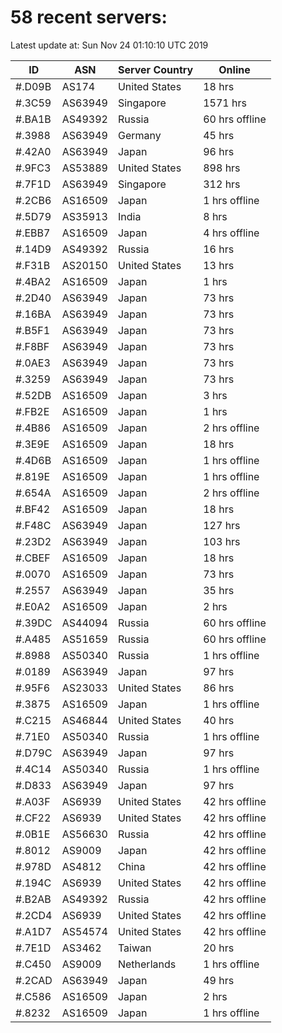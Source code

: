 # 58 recent servers:

Latest update at: Sun Nov 24 01:10:10 UTC 2019

| ID | ASN | Server Country | Online |
| -- | --- | -------------- | ------ |
| #.D09B | AS174 | United States | 18 hrs |
| #.3C59 | AS63949 | Singapore | 1571 hrs |
| #.BA1B | AS49392 | Russia | 60 hrs offline |
| #.3988 | AS63949 | Germany | 45 hrs |
| #.42A0 | AS63949 | Japan | 96 hrs |
| #.9FC3 | AS53889 | United States | 898 hrs |
| #.7F1D | AS63949 | Singapore | 312 hrs |
| #.2CB6 | AS16509 | Japan | 1 hrs offline |
| #.5D79 | AS35913 | India | 8 hrs |
| #.EBB7 | AS16509 | Japan | 4 hrs offline |
| #.14D9 | AS49392 | Russia | 16 hrs |
| #.F31B | AS20150 | United States | 13 hrs |
| #.4BA2 | AS16509 | Japan | 1 hrs |
| #.2D40 | AS63949 | Japan | 73 hrs |
| #.16BA | AS63949 | Japan | 73 hrs |
| #.B5F1 | AS63949 | Japan | 73 hrs |
| #.F8BF | AS63949 | Japan | 73 hrs |
| #.0AE3 | AS63949 | Japan | 73 hrs |
| #.3259 | AS63949 | Japan | 73 hrs |
| #.52DB | AS16509 | Japan | 3 hrs |
| #.FB2E | AS16509 | Japan | 1 hrs |
| #.4B86 | AS16509 | Japan | 2 hrs offline |
| #.3E9E | AS16509 | Japan | 18 hrs |
| #.4D6B | AS16509 | Japan | 1 hrs offline |
| #.819E | AS16509 | Japan | 1 hrs offline |
| #.654A | AS16509 | Japan | 2 hrs offline |
| #.BF42 | AS16509 | Japan | 18 hrs |
| #.F48C | AS63949 | Japan | 127 hrs |
| #.23D2 | AS63949 | Japan | 103 hrs |
| #.CBEF | AS16509 | Japan | 18 hrs |
| #.0070 | AS16509 | Japan | 73 hrs |
| #.2557 | AS63949 | Japan | 35 hrs |
| #.E0A2 | AS16509 | Japan | 2 hrs |
| #.39DC | AS44094 | Russia | 60 hrs offline |
| #.A485 | AS51659 | Russia | 60 hrs offline |
| #.8988 | AS50340 | Russia | 1 hrs offline |
| #.0189 | AS63949 | Japan | 97 hrs |
| #.95F6 | AS23033 | United States | 86 hrs |
| #.3875 | AS16509 | Japan | 1 hrs offline |
| #.C215 | AS46844 | United States | 40 hrs |
| #.71E0 | AS50340 | Russia | 1 hrs offline |
| #.D79C | AS63949 | Japan | 97 hrs |
| #.4C14 | AS50340 | Russia | 1 hrs offline |
| #.D833 | AS63949 | Japan | 97 hrs |
| #.A03F | AS6939 | United States | 42 hrs offline |
| #.CF22 | AS6939 | United States | 42 hrs offline |
| #.0B1E | AS56630 | Russia | 42 hrs offline |
| #.8012 | AS9009 | Japan | 42 hrs offline |
| #.978D | AS4812 | China | 42 hrs offline |
| #.194C | AS6939 | United States | 42 hrs offline |
| #.B2AB | AS49392 | Russia | 42 hrs offline |
| #.2CD4 | AS6939 | United States | 42 hrs offline |
| #.A1D7 | AS54574 | United States | 42 hrs offline |
| #.7E1D | AS3462 | Taiwan | 20 hrs |
| #.C450 | AS9009 | Netherlands | 1 hrs offline |
| #.2CAD | AS63949 | Japan | 49 hrs |
| #.C586 | AS16509 | Japan | 2 hrs |
| #.8232 | AS16509 | Japan | 1 hrs offline |

